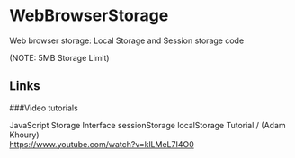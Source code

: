 # WebBrowserStorage
Web browser storage: Local Storage and Session storage code

(NOTE: 5MB Storage Limit)

## Links

###Video tutorials

JavaScript Storage Interface sessionStorage localStorage Tutorial  / (Adam Khoury)  
https://www.youtube.com/watch?v=klLMeL7I4O0  


